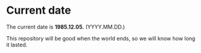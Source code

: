 # Current date

The current date is **1985.12.05.** (YYYY.MM.DD.)

This repository will be good when the world ends, so we will know how long it lasted.